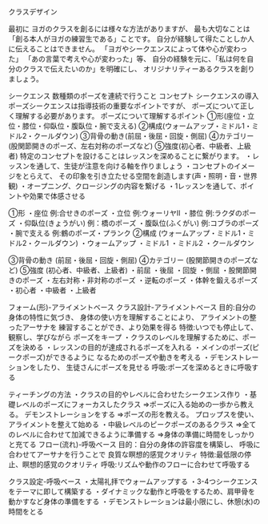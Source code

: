 クラスデザイン

最初に
ヨガのクラスを創るには様々な方法がありますが、
最も大切なことは「創る本人がヨガの練習生である」ことです。
自分が経験して得たことしか人に伝えることはできません。
「ヨガやシークエンスによって体や心が変わった」
「あの言葉で考えや心が変わった」等、
自分の経験を元に、「私は何を自分のクラスで伝えたいのか」を明確にし、
オリジナリティーあるクラスを創りましょう。

シークエンス 数種類のポーズを連続で行うこと
コンセプト
シークエンスの導入
ポーズシークエンスは指導技術の重要なポイントですが、
ポーズについて正しく理解する必要があります。
ポーズについて理解するポイント
①形(座位・立位・膝位・仰臥位・腹臥位・腕で支える)
②構成(ウォームアップ・ミドル1・ミドル2・クールダウン)
③背骨の動き(前屈・後屈・回旋・側屈)
④カテゴリー(股関節開きのポーズ、左右対称のポーズなど)
➄強度(初心者、中級者、上級者)
特定のコンセプトを設けることはレッスンを深めることに繋がります。
・レッスンを通して、生徒が注意を向ける軸を作りましょう
・コンセプトのイメージをとらえて、
その印象を引き立たせる空間を創造します(声・照明・音・世界観)
・オープニング、クロージングの内容を繋げる
・1レッスンを通して、ポイントや効果で体感させる

①形
・座位 例:合せきのポーズ
・立位 例:ウォーリヤⅡ
・膝位 例:ラクダのポーズ
・仰臥位(きょうがい) 例：橋のポーズ
・腹臥位(ふくがい) 例:コブラのポーズ
・腕で支える 例:鶴のポーズ・プランク
②構成
(ウォームアップ・ミドル1・ミドル2・クールダウン)
・ウォームアップ
・ミドル1
・ミドル2
・クールダウン

③背骨の動き
(前屈・後屈・回旋・側屈)
④カテゴリー
(股関節開きのポーズなど)
➄強度
(初心者、中級者、上級者)
・前屈
・後屈
・回旋
・側屈
・股関節開きのポーズ
・左右対称・非対称のポーズ
・逆転のポーズ
・体幹を鍛えるポーズ
・初心者
・中級者
・上級者

フォーム(形)-アライメントベース
クラス設計-アライメントベース
目的:自分の身体の特性に気づき、
身体の使い方を理解することにより、
アライメントの整ったアーサナを
練習することができ、より効果を得る
特徴:いつでも停止して、観察し、学びながら
ポーズをキープ
・クラスのレベルを理解するために、ポーズを決める
・レッスンの目的が達成されるポーズを入れる
・メインのポーズ(ピークポーズ)ができるように
なるためのポーズや動きを考える
・デモンストレーションをしたり、
生徒さんにポーズを見せる
呼吸:ポーズを深めるときに呼吸する

ティーチングの方法
・クラスの目的やレベルに合わせたシークエンス作り
・基礎レベルのポーズにフォーカスしたクラス
⇒ポーズに入る始めの一歩から教える。
デモンストレーションをする
⇒ポーズの形を教える。
プロップスを使い、アライメントを整えて始める
・中級レベルのピークポーズのあるクラス
⇒全てのレベルに合わせて加減できるように準備する
⇒身体の準備に時間をしっかりと充てる
フロー(流れ)-呼吸ベース
目的：自分の身体の許容度を構築し、
呼吸に合わせてアーサナを行うことで
良質な瞑想的感覚クオリティ
特徴:最低限の停止、瞑想的感覚のクオリティ
呼吸:リズムや動作のフローに合わせて呼吸する

クラス設定-呼吸ベース
・太陽礼拝でウォームアップする
・3-4つシークエンスをテーマに即して構築する
・ダイナミックな動作と呼吸をするため、肩甲骨を動かすなど身体の準備をする
・デモンストレーションは最小限にし、休憩(水)の時間をとる
